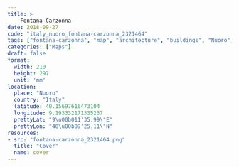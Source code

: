 ```yaml
---
title: > 
    Fontana Carzonna
date: 2018-09-27
code: "italy_nuoro_fontana-carzonna_2321464"
tags: ["fontana-carzonna", "map", "architecture", "buildings", "Nuoro", "Italy"]
categories: ["Maps"]
draft: false
format:
  width: 210
  height: 297
  unit: 'mm'
location:
  place: "Nuoro"
  country: "Italy"
  latitude: 40.15697616473104
  longitude: 9.193332171335237
  prettyLat: "9\u00b011'35.99\"E"
  prettyLon: "40\u00b09'25.11\"N"
resources:
- src: "fontana-carzonna_2321464.png"
  title: "Cover"
  name: cover
---
```

